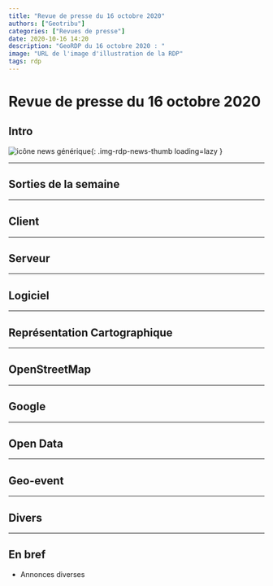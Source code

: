 ```yaml
---
title: "Revue de presse du 16 octobre 2020"
authors: ["Geotribu"]
categories: ["Revues de presse"]
date: 2020-10-16 14:20
description: "GeoRDP du 16 octobre 2020 : "
image: "URL de l'image d'illustration de la RDP"
tags: rdp
---
```


# Revue de presse du 16 octobre 2020

## Intro

![icône news générique](https://cdn.geotribu.fr/images/internal/icons-rdp-news/news.png "News"){: .img-rdp-news-thumb loading=lazy }

----

## Sorties de la semaine

----

## Client

----

## Serveur

----

## Logiciel

----

## Représentation Cartographique

----

## OpenStreetMap

----

## Google

----

## Open Data

----

## Geo-event

----

## Divers

----

## En bref

- Annonces diverses
